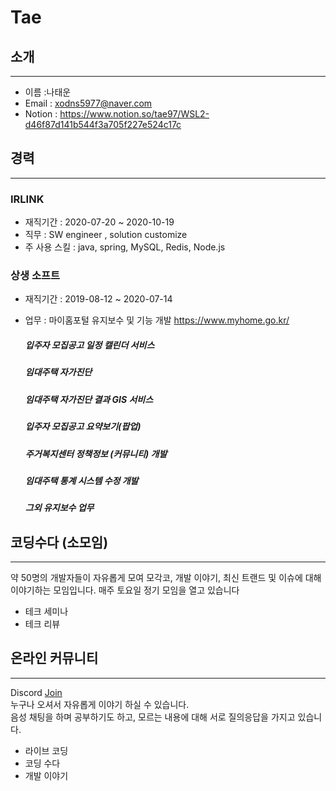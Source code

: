 # Tae

## 소개
---
- 이름 :나태운
- Email : xodns5977@naver.com
- Notion : https://www.notion.so/tae97/WSL2-d46f87d141b544f3a705f227e524c17c


## 경력
---
### IRLINK
 - 재직기간 : 2020-07-20 ~ 2020-10-19
 - 직무 : SW engineer ,  solution customize
 - 주 사용 스킬 : java, spring, MySQL, Redis, Node.js
 
 ### 상생 소프트
  - 재직기간 : 2019-08-12 ~ 2020-07-14
  - 업무 : 마이홈포털 유지보수 및 기능 개발 https://www.myhome.go.kr/
 
    ##### 입주자 모집공고 일정 캘린더 서비스
    ##### 임대주택 자가진단
    ##### 임대주택 자가진단 결과 GIS 서비스
    ##### 입주자 모집공고 요약보기(팝업)
    ##### 주거복지센터 정책정보 (커뮤니티) 개발
    ##### 임대주택 통계 시스템 수정 개발
    ##### 그외 유지보수 업무
    
    
## 코딩수다 (소모임)
---
  약 50명의 개발자들이 자유롭게 모여 모각코, 개발 이야기, 최신 트랜드 및 이슈에 대해 이야기하는 모임입니다.
  매주 토요일 정기 모임을 열고 있습니다

  - 테크 세미나
  - 테크 리뷰

## 온라인 커뮤니티
--- 
 Discord [Join](https://discord.gg/Ph2QDEX) <br/>
누구나 오셔서 자유롭게 이야기 하실 수 있습니다. <br/>
음성 채팅을 하며 공부하기도 하고, 모르는 내용에 대해 서로 질의응답을 가지고 있습니다.

 - 라이브 코딩
 - 코딩 수다
 - 개발 이야기
